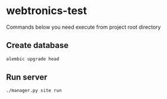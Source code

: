 # webtronics-test
Commands below you need execute from project root directory
## Create database
```bash
alembic upgrade head
```

## Run server
```bash
./manager.py site run
```
